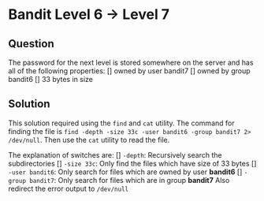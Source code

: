 # Bandit Level 6 -> Level 7


## Question
The password for the next level is stored somewhere on the server and has all of the following properties:
    [] owned by user bandit7
    [] owned by group bandit6
    [] 33 bytes in size


## Solution
This solution required using the `find` and `cat` utility.
The command for finding the file is `find -depth -size 33c -user bandit6 -group bandit7 2> /dev/null`. Then use the `cat` utility to read the file.

The explanation of switches are:
    [] `-depth`: Recursively search the subdirectories
    [] `-size 33c`: Only find the files which have size of 33 bytes
    [] `-user bandit6`: Only search for files which are owned by user <b>bandit6</b>
    [] `-group bandit7`: Only search for files which are in group <b>bandit7</b>
Also redirect the error output to `/dev/null`
